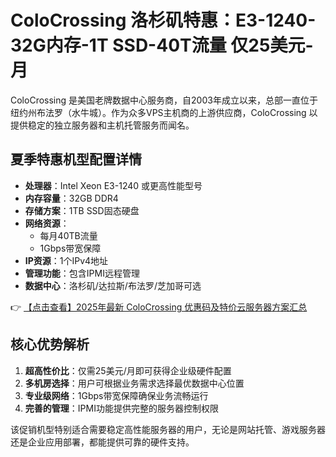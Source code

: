 # ColoCrossing 洛杉矶特惠：E3-1240-32G内存-1T SSD-40T流量 仅25美元-月

ColoCrossing 是美国老牌数据中心服务商，自2003年成立以来，总部一直位于纽约州布法罗（水牛城）。作为众多VPS主机商的上游供应商，ColoCrossing 以提供稳定的独立服务器和主机托管服务而闻名。

## 夏季特惠机型配置详情

- **处理器**：Intel Xeon E3-1240 或更高性能型号
- **内存容量**：32GB DDR4
- **存储方案**：1TB SSD固态硬盘
- **网络资源**：
  - 每月40TB流量
  - 1Gbps带宽保障
- **IP资源**：1个IPv4地址
- **管理功能**：包含IPMI远程管理
- **数据中心**：洛杉矶/达拉斯/布法罗/芝加哥可选

👉 [【点击查看】2025年最新 ColoCrossing 优惠码及特价云服务器方案汇总](https://bit.ly/ColoCrossing)

## 核心优势解析

1. **超高性价比**：仅需25美元/月即可获得企业级硬件配置
2. **多机房选择**：用户可根据业务需求选择最优数据中心位置
3. **专业级网络**：1Gbps带宽保障确保业务流畅运行
4. **完善的管理**：IPMI功能提供完整的服务器控制权限

该促销机型特别适合需要稳定高性能服务器的用户，无论是网站托管、游戏服务器还是企业应用部署，都能提供可靠的硬件支持。